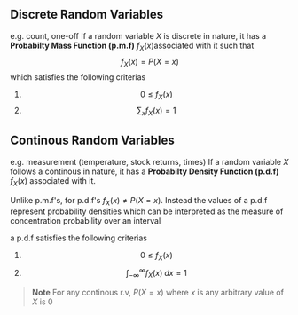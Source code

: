 ## Discrete Random Variables
e.g. count, one-off
If a random variable $X$ is discrete in nature, it has a **Probabilty Mass Function (p.m.f)** $f_X(x)$associated with it such that
$$f_X(x) = P(X=x)$$
which satisfies the following criterias
1) $$0 \leq f_X(x)$$
2) $$\sum_{x} f_X(x)=1$$

## Continous Random Variables
e.g. measurement (temperature, stock returns, times)
If a random variable $X$ follows a continous in nature, it has a **Probabilty Density Function (p.d.f)** $f_X(x)$ associated with it.

Unlike p.m.f's, for p.d.f's $f_X(x) \neq P(X=x)$. Instead the values of a p.d.f represent probability densities which can be interpreted as the measure of concentration probability over an interval

a p.d.f satisfies the following criterias
1) $$0 \leq f_X(x)$$
2) $$\int_{-\infty}^\infty f_X(x)\;dx=1$$

>**Note** For any continous r.v, $P(X=x)$ where $x$ is any arbitrary value of $X$ is $0$
